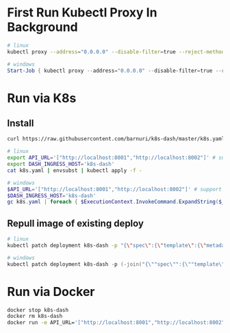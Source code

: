 # First Run Kubectl Proxy In Background

```bash
# linux
kubectl proxy --address="0.0.0.0" --disable-filter=true --reject-methods="POST,PUT,PATCH" &
```

```powershell
# windows
Start-Job { kubectl proxy --address="0.0.0.0" --disable-filter=true --reject-methods="POST,PUT,PATCH" }
```

# Run via K8s

## Install

```bash
curl https://raw.githubusercontent.com/barnuri/k8s-dash/master/k8s.yaml -o ./k8s.yaml
```

```bash
# linux
export API_URL='["http://localhost:8001","http://localhost:8002"]' # support multiple clusters urls
export DASH_INGRESS_HOST='k8s-dash'
cat k8s.yaml | envsubst | kubectl apply -f -
```

```powershell
# windows
$API_URL='["http://localhost:8001","http://localhost:8002"]' # support multiple clusters urls
$DASH_INGRESS_HOST='k8s-dash'
gc k8s.yaml | foreach { $ExecutionContext.InvokeCommand.ExpandString($_) } | kubectl apply -f -
```

## Repull image of existing deploy

```bash
# linux
kubectl patch deployment k8s-dash -p "{\"spec\":{\"template\":{\"metadata\":{\"annotations\":{\"date\":\"`date +'%s'`\"}}}}}"
```

```powershell
# windows
kubectl patch deployment k8s-dash -p (-join("{\""spec\"":{\""template\"":{\""metadata\"":{\""annotations\"":{\""date\"":\""" , $(Get-Date -Format o).replace(':','-').replace('+','_') , "\""}}}}}"))
```

# Run via Docker

```bash
docker stop k8s-dash
docker rm k8s-dash
docker run -e API_URL='["http://localhost:8001","http://localhost:8002"]' --name k8s-dash -p 3000:3000 barnuri23/k8s-dash:latest
```
